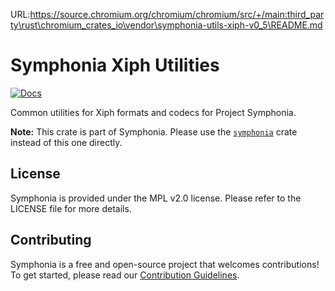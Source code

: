 URL:https://source.chromium.org/chromium/chromium/src/+/main:third_party\rust\chromium_crates_io\vendor\symphonia-utils-xiph-v0_5\README.md
# Symphonia Xiph Utilities

[![Docs](https://docs.rs/symphonia-utils-xiph/badge.svg)](https://docs.rs/symphonia-utils-xiph)

Common utilities for Xiph formats and codecs for Project Symphonia.

**Note:** This crate is part of Symphonia. Please use the [`symphonia`](https://crates.io/crates/symphonia) crate instead of this one directly.

## License

Symphonia is provided under the MPL v2.0 license. Please refer to the LICENSE file for more details.

## Contributing

Symphonia is a free and open-source project that welcomes contributions! To get started, please read our [Contribution Guidelines](https://github.com/pdeljanov/Symphonia/tree/master/CONTRIBUTING.md).
